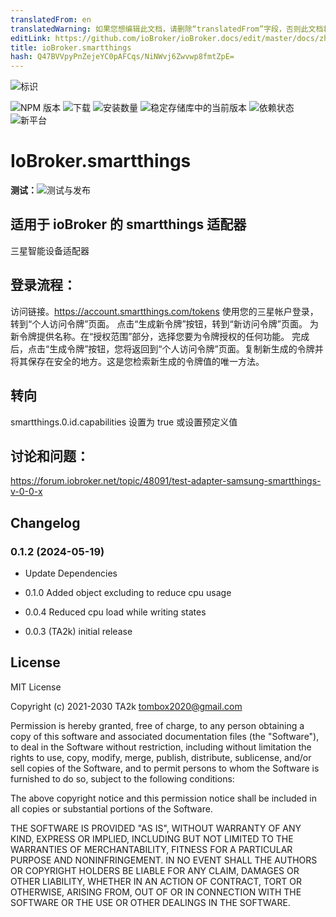 ```yaml
---
translatedFrom: en
translatedWarning: 如果您想编辑此文档，请删除“translatedFrom”字段，否则此文档将再次自动翻译
editLink: https://github.com/ioBroker/ioBroker.docs/edit/master/docs/zh-cn/adapterref/iobroker.smartthings/README.md
title: ioBroker.smartthings
hash: Q47BVVpyPnZejeYC0pAFCqs/NiNWvj6Zwvwp8fmtZpE=
---
```

![标识](../../../en/adapterref/iobroker.smartthings/admin/smartthings.png)

![NPM 版本](https://img.shields.io/npm/v/iobroker.smartthings.svg)
![下载](https://img.shields.io/npm/dm/iobroker.smartthings.svg)
![安装数量](https://iobroker.live/badges/smartthings-installed.svg)
![稳定存储库中的当前版本](https://iobroker.live/badges/smartthings-stable.svg)
![依赖状态](https://img.shields.io/david/TA2k/iobroker.smartthings.svg)
![新平台](https://nodei.co/npm/iobroker.smartthings.png?downloads=true)

# IoBroker.smartthings
**测试：**![测试与发布](https://github.com/TA2k/ioBroker.smartthings/workflows/Test%20and%20Release/badge.svg)

## 适用于 ioBroker 的 smartthings 适配器
三星智能设备适配器

## 登录流程：
访问链接。https://account.smartthings.com/tokens 使用您的三星帐户登录，转到“个人访问令牌”页面。
点击“生成新令牌”按钮，转到“新访问令牌”页面。
为新令牌提供名称。在“授权范围”部分，选择您要为令牌授权的任何功能。
完成后，点击“生成令牌”按钮，您将返回到“个人访问令牌”页面。复制新生成的令牌并将其保存在安全的地方。这是您检索新生成的令牌值的唯一方法。

## 转向
smartthings.0.id.capabilities 设置为 true 或设置预定义值

## 讨论和问题：
https://forum.iobroker.net/topic/48091/test-adapter-samsung-smartthings-v-0-0-x

## Changelog
### 0.1.2 (2024-05-19)

- Update Dependencies

- 0.1.0 Added object excluding to reduce cpu usage

- 0.0.4 Reduced cpu load while writing states

- 0.0.3 (TA2k) initial release

## License

MIT License

Copyright (c) 2021-2030 TA2k <tombox2020@gmail.com>

Permission is hereby granted, free of charge, to any person obtaining a copy
of this software and associated documentation files (the "Software"), to deal
in the Software without restriction, including without limitation the rights
to use, copy, modify, merge, publish, distribute, sublicense, and/or sell
copies of the Software, and to permit persons to whom the Software is
furnished to do so, subject to the following conditions:

The above copyright notice and this permission notice shall be included in all
copies or substantial portions of the Software.

THE SOFTWARE IS PROVIDED "AS IS", WITHOUT WARRANTY OF ANY KIND, EXPRESS OR
IMPLIED, INCLUDING BUT NOT LIMITED TO THE WARRANTIES OF MERCHANTABILITY,
FITNESS FOR A PARTICULAR PURPOSE AND NONINFRINGEMENT. IN NO EVENT SHALL THE
AUTHORS OR COPYRIGHT HOLDERS BE LIABLE FOR ANY CLAIM, DAMAGES OR OTHER
LIABILITY, WHETHER IN AN ACTION OF CONTRACT, TORT OR OTHERWISE, ARISING FROM,
OUT OF OR IN CONNECTION WITH THE SOFTWARE OR THE USE OR OTHER DEALINGS IN THE
SOFTWARE.